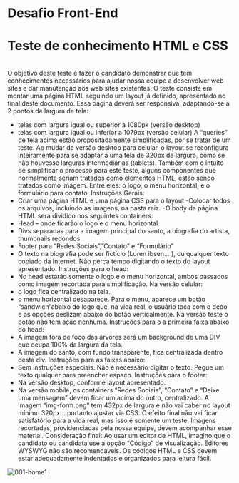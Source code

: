 # Desafio Front-End

<b><h1>Teste de conhecimento HTML e CSS</h1></b>
<br>
O objetivo deste teste é fazer o candidato demonstrar que tem conhecimentos necessários para ajudar nossa equipe a desenvolver web sites e dar manutenção aos web sites existentes.
O teste consiste em montar uma página HTML seguindo um layout já definido, apresentado no final deste documento. Essa página deverá ser responsiva, adaptando-se a 2 pontos de largura de tela:
- telas com largura igual ou superior a 1080px (versão desktop)
- telas com largura igual ou inferior a 1079px (versão celular)
A “queries” de tela acima estão propositadamente simplificadas, por se tratar de um teste. Ao mudar da versão desktop para celular, o layout se reconfigura inteiramente para se adaptar a uma tela de 320px de largura, como se não houvesse larguras intermediárias (tablets).
Também com o intuito de simplificar o processo para este teste, alguns componentes que normalmente seriam tratados como elementos HTML, estão sendo tratados como imagem. Entre eles: o logo, o menu horizontal, e o formulário para contato.
Instruções Gerais:
- Criar uma página HTML e uma página CSS para o layout
-Colocar todos os arquivos, incluindo as imagens, na pasta raiz.
-O body da página HTML será dividido nos seguintes containers:
- Head – onde ficarão o logo e o menu horizontal
- Divs separadas para a imagem principal do santo, a biografia do artista, thumbnails redondos
- Footer para “Redes Sociais”,”Contato” e “Formulário”
- O texto na biografia pode ser fictício (Loren ibsen... ), ou qualquer texto copiado da Internet. Não perca tempo digitando o texto do layout apresentado.
Instruções para o head:
- No head estarão somente o logo e o menu horizontal, ambos passados como imagem recortada para simplificação. Na versão celular:
- o logo fica centralizado na tela.
- o menu horizontal desaparece. Para o menu, aparece um botão “sandwich”abaixo do logo que, na vida real, o usuário toca com o dedo e as opções deslizam abaixo do botão verticalmente. Na versão teste o botão não tem ação nenhuma.
Instruções para o a primeira faixa abaixo do head:
- A imagem fora de foco das árvores será um background de uma DIV que ocupa 100% da largura da tela.
- A imagem do santo, com fundo transparente, fica centralizada dentro desta div.
Instruções para as faixas abaixo:
- Sem instruções especiais. Não é necessário digitar o texto. Pegue um texto qualquer para preencher espaço.
Instruções para o footer:
- Na versão desktop, conforme layout apresentado.
- Na versão mobile, os containers “Redes Sociais”, “Contato” e “Deixe uma mensagem” devem ficar um acima do outro, centralizado. A imagem “img-form.png” tem 432px de largura e não vai caber no layout mínimo 320px... portanto ajustar via CSS. O efeito final não vai ficar satisfatório para a vida real, mas isso é somente um teste.
Imagens recortadas, providenciadas pela nossa equipe, devem acompanhar esse material.
Consideração final:
Ao usar um editor de HTML, imagino que o candidato ou candidata use a opção “Código” de visualização. Editores WYSWYG não são recomendáveis. Os códigos HTML e CSS devem estar adequadamente indentados e organizados para leitura fácil.

![001-home1](https://user-images.githubusercontent.com/75333134/181653645-a689dc56-3ffd-477c-bd96-e11e56072afd.jpg)
